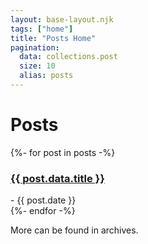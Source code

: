 ```yaml
---
layout: base-layout.njk
tags: ["home"]
title: "Posts Home"
pagination:
  data: collections.post
  size: 10
  alias: posts
---
```

<h1>Posts</h1>

{%- for post in posts -%}
    <article>
        <h3><a href="{{ post.url | url}}">{{ post.data.title }}</a></h3> - {{ post.date }}
    </article>
{%- endfor -%}

More can be found in archives.
